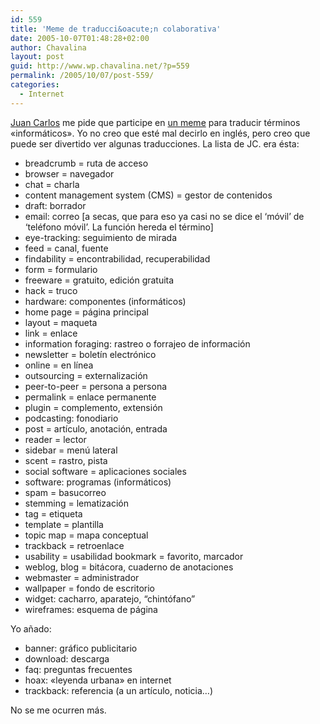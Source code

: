 ```yaml
---
id: 559
title: 'Meme de traducci&oacute;n colaborativa'
date: 2005-10-07T01:48:28+02:00
author: Chavalina
layout: post
guid: http://www.wp.chavalina.net/?p=559
permalink: /2005/10/07/post-559/
categories:
  - Internet
---
```

<a href="http://www.usalo.blogspot.com" target="_blank">Juan Carlos</a> me pide que participe en <a href="http://usalo.blogspot.com/2005/10/meme-de-traduccin-colaborativa.html" target="_blank">un meme</a> para traducir t&eacute;rminos «inform&aacute;ticos». Yo no creo que est&eacute; mal decirlo en ingl&eacute;s, pero creo que puede ser divertido ver algunas traducciones. La lista de JC. era &eacute;sta:

  * breadcrumb = ruta de acceso
  * browser = navegador
  * chat = charla
  * content management system (CMS) = gestor de contenidos
  * draft: borrador
  * email: correo [a secas, que para eso ya casi no se dice el &#8216;m&oacute;vil&#8217; de &#8216;tel&eacute;fono m&oacute;vil&#8217;. La funci&oacute;n hereda el t&eacute;rmino]
  * eye-tracking: seguimiento de mirada
  * feed = canal, fuente
  * findability = encontrabilidad, recuperabilidad
  * form = formulario
  * freeware = gratuito, edici&oacute;n gratuita
  * hack = truco
  * hardware: componentes (inform&aacute;ticos)
  * home page = p&aacute;gina principal
  * layout = maqueta
  * link = enlace
  * information foraging: rastreo o forrajeo de informaci&oacute;n
  * newsletter = bolet&iacute;n electr&oacute;nico
  * online = en l&iacute;nea
  * outsourcing = externalizaci&oacute;n
  * peer-to-peer = persona a persona
  * permalink = enlace permanente
  * plugin = complemento, extensi&oacute;n
  * podcasting: fonodiario
  * post = art&iacute;culo, anotaci&oacute;n, entrada
  * reader = lector
  * sidebar = men&uacute; lateral
  * scent = rastro, pista
  * social software = aplicaciones sociales
  * software: programas (inform&aacute;ticos)
  * spam = basucorreo
  * stemming = lematizaci&oacute;n
  * tag = etiqueta
  * template = plantilla
  * topic map = mapa conceptual
  * trackback = retroenlace
  * usability = usabilidad bookmark = favorito, marcador
  * weblog, blog = bit&aacute;cora, cuaderno de anotaciones
  * webmaster = administrador
  * wallpaper = fondo de escritorio
  * widget: cacharro, aparatejo, &#8220;chint&oacute;fano&#8221;
  * wireframes: esquema de p&aacute;gina

Yo a&ntilde;ado:

  * banner: gr&aacute;fico publicitario
  * download: descarga
  * faq: preguntas frecuentes
  * hoax: «leyenda urbana» en internet
  * trackback: referencia (a un art&iacute;culo, noticia&#8230;)

No se me ocurren m&aacute;s.
